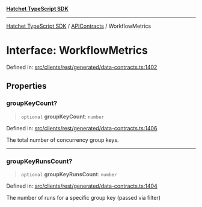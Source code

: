 [**Hatchet TypeScript SDK**](../../../../README.md)

***

[Hatchet TypeScript SDK](../../../../README.md) / [APIContracts](../README.md) / WorkflowMetrics

# Interface: WorkflowMetrics

Defined in: [src/clients/rest/generated/data-contracts.ts:1402](https://github.com/hatchet-dev/hatchet/blob/0288a24f2e9f14787135b399bd47182f4d1260d9/sdks/typescript/src/clients/rest/generated/data-contracts.ts#L1402)

## Properties

### groupKeyCount?

> `optional` **groupKeyCount**: `number`

Defined in: [src/clients/rest/generated/data-contracts.ts:1406](https://github.com/hatchet-dev/hatchet/blob/0288a24f2e9f14787135b399bd47182f4d1260d9/sdks/typescript/src/clients/rest/generated/data-contracts.ts#L1406)

The total number of concurrency group keys.

***

### groupKeyRunsCount?

> `optional` **groupKeyRunsCount**: `number`

Defined in: [src/clients/rest/generated/data-contracts.ts:1404](https://github.com/hatchet-dev/hatchet/blob/0288a24f2e9f14787135b399bd47182f4d1260d9/sdks/typescript/src/clients/rest/generated/data-contracts.ts#L1404)

The number of runs for a specific group key (passed via filter)
